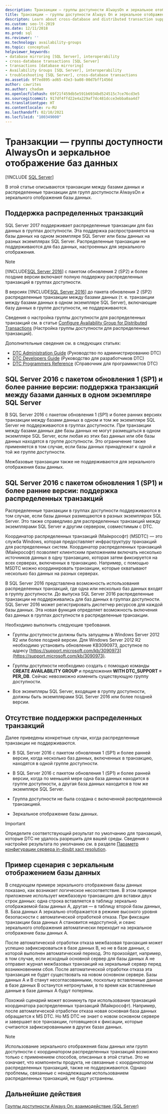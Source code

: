 ```yaml
---
description: Транзакции — группы доступности AlwaysOn и зеркальное отображение баз данных
title: Транзакции — группы доступности Always On и зеркальное отображение баз данных
descripton: Learn about cross-database and distributed transaction support for SQL Server Always On availability groups and database mirroring.
ms.custom: seo-lt-2019
ms.date: 12/11/2018
ms.prod: sql
ms.reviewer: ''
ms.technology: availability-groups
ms.topic: conceptual
helpviewer_keywords:
- database mirroring [SQL Server], interoperability
- cross-database transactions [SQL Server]
- transactions [database mirroring]
- Availability Groups [SQL Server], interoperability
- troubleshooting [SQL Server], cross-database transactions
ms.assetid: 9f7ed895-ad65-43e3-ba08-00d7bff1456d
author: cawrites
ms.author: chadam
ms.openlocfilehash: 69f21f459db5e591b6934bd524515c7ce76cd3e5
ms.sourcegitcommit: 917df4ffd22e4a229af7dc481dcce3ebba0aa4d7
ms.translationtype: HT
ms.contentlocale: ru-RU
ms.lasthandoff: 02/10/2021
ms.locfileid: "100349000"
---
```

# <a name="transactions---availability-groups-and-database-mirroring"></a>Транзакции — группы доступности AlwaysOn и зеркальное отображение баз данных
[!INCLUDE [SQL Server](../../../includes/applies-to-version/sqlserver.md)]

В этой статье описываются транзакции между базами данных и распределенные транзакции для групп доступности AlwaysOn и зеркального отображения базы данных.  

## <a name="support-for-distributed-transactions"></a>Поддержка распределенных транзакций

SQL Server 2017 поддерживает распределенные транзакции для баз данных в группах доступности. Эта поддержка распространяется на базы данных на одном экземпляре SQL Server или базы данных на разных экземплярах SQL Server. Распределенные транзакции не поддерживаются для баз данных, настроенных для зеркального отображения.

> [!NOTE]
> [!INCLUDE[SQL Server 2016](../../../includes/sssql16-md.md)] с пакетом обновления 2 (SP2) и более поздние версии включают полную поддержку распределенных транзакций в группах доступности. 
> 
> В версиях [!INCLUDE[SQL Server 2016](../../../includes/sssql16-md.md)] до пакета обновления 2 (SP2) распределенные транзакции между базами данных (т. е. транзакции между базами данных в одном экземпляре SQL Server), включающие базу данных в группе доступности, не поддерживаются.

Сведения о настройка группы доступности для распределенных транзакций см. в статье [Configure Availability Group for Distributed Transactions](configure-availability-group-for-distributed-transactions.md) (Настройка группы доступности для распределенных транзакций).

Дополнительные сведения см. в следующих статьях:

- [DTC Administration Guide](/previous-versions/windows/desktop/ms681291(v=vs.85)) (Руководство по администрированию DTC)
- [DTC Developers Guide](/previous-versions/windows/desktop/ms679938(v=vs.85)) (Руководство для разработчиков DTC)
- [DTC Programmers Reference](/previous-versions/windows/desktop/ms686108(v=vs.85)) (Справочник для программистов DTC)

## <a name="sql-server-2016-sp1-and-before-support-for-cross-database-transactions-within-the-same-sql-server-instance"></a>SQL Server 2016 с пакетом обновления 1 (SP1) и более ранние версии: поддержка транзакций между базами данных в одном экземпляре SQL Server  

В SQL Server 2016 с пакетом обновления 1 (SP1) и более ранних версиях транзакции между базами данных в одном и том же экземпляре SQL Server не поддерживаются в группах доступности. При транзакции между базами данных две базы данных не могут размещаться в одном экземпляре SQL Server, если любая из этих баз данных или обе базы данных находятся в группе доступности. Это ограничение также применяется в том случае, если базы данных принадлежат к одной и той же группе доступности.  
  
Межбазовые транзакции также не поддерживаются для зеркального отображения базы данных.  
  
##  <a name="sql-server-2016-sp1-and-before-support-for-distributed-transactions"></a><a name="dtcsupport"></a> SQL Server 2016 с пакетом обновления 1 (SP1) и более ранние версии: поддержка распределенных транзакций  
Распределенные транзакции в группах доступности поддерживаются в том случае, если базы данных размещаются в разных экземплярах SQL Server. Это также справедливо для распределенных транзакций между экземплярами SQL Server и другим сервером, совместимым с DTC.  
 
Координатор распределенных транзакций (Майкрософт) (MSDTC) — это служба Windows, которая предоставляет инфраструктуру транзакций для распределенных систем. Координатор распределенных транзакций (Майкрософт) позволяет клиентским приложениям включать несколько источников данных в одну транзакцию, которая затем фиксируется на всех серверах, включенных в транзакцию. Например, с помощью MSDTC можно координировать транзакции, которые охватывают несколько баз данных на разных серверах.

В SQL Server 2016 представлена возможность использования распределенных транзакций, где одна или несколько баз данных входят в группу доступности. До выпуска SQL Server 2016 распределенные транзакции не поддерживались для баз данных в группах доступности. SQL Server 2016 может регистрировать диспетчер ресурсов для каждой базы данных. Эта новая функция определяет возможность включения баз данных в группах доступности в распределенные транзакции.
  
 Необходимо выполнить следующие требования.  
  
-   Группы доступности должны быть запущены в Windows Server 2012 R2 или более поздней версии. Для Windows Server 2012 R2 необходимо установить обновление KB3090973, доступное по адресу [https://support.microsoft.com/kb/3090973](https://support.microsoft.com/kb/3090973).  
  
-   Группы доступности необходимо создать с помощью команды **CREATE AVAILABILITY GROUP** и предложения **WITH DTC\_SUPPORT = PER_DB**. Сейчас невозможно изменить существующую группу доступности.  

- Все экземпляры SQL Server, входящие в группу доступности, должны быть экземплярами SQL Server 2016 или более поздней версии.
 
 ## <a name="non-support-for-distributed-transactions"></a>Отсутствие поддержки распределенных транзакций
 Далее приведены конкретные случаи, когда распределенные транзакции не поддерживаются.
 
 - В SQL Server 2016 с пакетом обновления 1 (SP1) и более ранней версии, когда несколько баз данных, включенных в транзакцию, находятся в одной группе доступности.
 
 - В SQL Server 2016 с пакетом обновления 1 (SP1) и более ранней версии, когда по меньшей мере одна база данных находится в группе доступности, а другая база данных находится в том же экземпляре SQL Server. 
 
 - Группа доступности не была создана с включенной распределенной транзакцией.
 
 - Зеркальное отображение базы данных.
 
 > [!IMPORTANT]
 > Определите соответствующий результат по умолчанию для транзакций, которые DTC не удалось разрешить для вашей среды.  Сведения о настройке результата по умолчанию см. в разделе [Параметр конфигурации сервера in-doubt xact resolution](../../../database-engine/configure-windows/in-doubt-xact-resolution-server-configuration-option.md).
  
## <a name="example-scenario-with-database-mirroring"></a>Пример сценария с зеркальным отображением базы данных  
 В следующем примере зеркального отображения базы данных показано, как возникает логическое несоответствие. В этом примере приложение использует межбазовую транзакцию для вставки двух строк данных: одна строка вставляется в таблицу зеркально отображаемой базы данных A, другая — в таблицу второй базы данных, B. База данных A зеркально отображается в режиме высокого уровня безопасности с автоматической отработкой отказа. При фиксации транзакции база данных A становится недоступной, и сеанс зеркального отображения автоматически переходит на зеркальное отображение базы данных A.  
  
 После автоматической отработки отказа межбазовая транзакция может успешно зафиксироваться в базе данных B, но не в базе данных, с которой выполнен автоматический переход. Это произойдет, например, в том случае, если исходный основной сервер для базы данных А не отправил журнал межбазовых транзакций на зеркальный сервер перед возникновением сбоя. После автоматической отработки отказа эта транзакция не будет существовать на новом основном сервере. Базы данных A и B станут несогласованными, поскольку вставленные данные в базе данных B останутся нетронутыми, в то время как вставленные данные в базе данных A будут потеряны.  
  
 Похожий сценарий может возникнуть при использовании транзакций координатора распределенных транзакций (Майкрософт). Например, после автоматической отработки отказа новая основная база данных обращается к MS DTC. Но MS DTC не знает о новом основном сервере и завершает все транзакции, готовящиеся к фиксации, которые считаются зафиксированными в других базах данных.  
  
> [!NOTE]  
>  Использование зеркального отображения базы данных или групп доступности с координатором распределенных транзакций возможно только с применением способов, описанных в этой статье.  Это не означает, что компоненты продукта, не связанные с координатором распределенных транзакций, также не поддерживаются. Однако проблемы, связанные с ненадлежащим использованием распределенных транзакций, не будут устранены.  
  
## <a name="next-steps"></a>Дальнейшие действия  
 [Группы доступности Always On: взаимодействие (SQL Server)](../../../database-engine/availability-groups/windows/always-on-availability-groups-interoperability-sql-server.md)  
  
